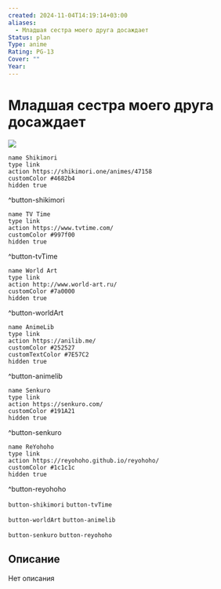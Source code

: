 ```yaml
---
created: 2024-11-04T14:19:14+03:00
aliases:
  - Младшая сестра моего друга досаждает
Status: plan
Type: anime
Rating: PG-13
Cover: ""
Year:
---
```


# Младшая сестра моего друга досаждает

![](https://nyaa.shikimori.one/uploads/poster/animes/47158/8442c13181129e3bf48b42a7b964988f.jpeg)

```button
name Shikimori
type link
action https://shikimori.one/animes/47158
customColor #4682b4
hidden true
```
^button-shikimori

```button
name TV Time
type link
action https://www.tvtime.com/
customColor #997f00
hidden true
```
^button-tvTime

```button
name World Art
type link
action http://www.world-art.ru/
customColor #7a0000
hidden true
```
^button-worldArt

```button
name AnimeLib
type link
action https://anilib.me/
customColor #252527
customTextColor #7E57C2
hidden true
```
^button-animelib

```button
name Senkuro
type link
action https://senkuro.com/
customColor #191A21
hidden true
```
^button-senkuro

```button
name ReYohoho
type link
action https://reyohoho.github.io/reyohoho/
customColor #1c1c1c
hidden true
```
^button-reyohoho

`button-shikimori` `button-tvTime`

`button-worldArt` `button-animelib`

`button-senkuro` `button-reyohoho`

## Описание

Нет описания
